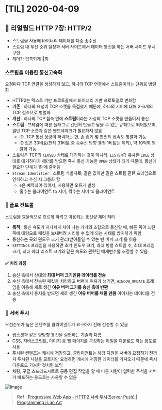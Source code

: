 # [TIL] 2020-04-09

## 📔 리얼월드 HTTP 7장: HTTP/2
* 스트림을 사용해 바이너리 데이터를 다중 송수신
* 스트림 내 우선 순위 설정과 서버 사이드에서 데이터 통신을 하는 서버 사이드 푸시 구현
* 헤더가 압축되게 함

### 스트림을 이용한 통신고속화
요청마다 TCP 연결을 생성하지 않고, 하나의 TCP 연결에서 스트림이라는 단위로 병렬화

* HTTP2는 텍스트 기반 프로토콜에서 바이너리 기반 프로토콜로 변화함
* **기존** : 하나의 요청이 TCP 소켓을 독점했기 때문에, 하나의 서버에 대해 2-6개의 TCP 접속으로 병렬화
* **개선** : 하나의 TCP 접속 안에 **스트림**이라는 가상의 TCP 소켓을 만들어서 통신
* **스트림** : 프레임에 따른 플래그로 간단히 만들고 닫을 수 있는 규칙으로 되어있으며, 일반 TCP 소켓과 같은 핸드쉐이크가 필요하지 않음
	* ID, TCP 통신 용량이 허락하는 한, 손 쉽게 몇 만번의 접속도 병렬화 가능
	* ID 값은 30비트(전체 31비트 중 송수신 방향 결정 1비트는 제외), 약 10억회 병렬화 가능
* 스트림은 TCP의 `CLOSED` 상태로 대기하는 것이 아니라, `LISTEN`과 유사한 `IDLE` 상태로 대기하다가 헤더를 받으면 즉시 통신 가능한 `OPEN` 상태가 되기 때문에, 통신에 필요한 단계가 1단계 줄어듬
* `Stream Identifier` : 스트림 식별자로, 같은 값이만 같은 스트림 관련 프레임으로 인식하고 수신 시 그룹화 함
	* `0`은 예약되어 있어서, 사용하면 오류가 발생
	* 홀수는 클라이언트 to 서버, 짝수는 서버 to 클라이언트

### 📍 플로 컨트롤
스트림을 효율적으로 흐르게 하려고 이용되는 통신량 제어 처리
* **목적** : 통신 속도가 지나치게 차이 나는 기기의 조합으로 통신할 때, 빠른 쪽이 느린 쪽에 대량으로 패킷을 보내버려 처리할 수 없게 되는 사태를 방지하기 위함
* 통신하는 곳의 윈도우 크기 관리(받아들일 수 있는 빈 버퍼 크기)를 이용
* `SETTINGS` 프레임을 사용하면 초기 윈도우 크기, 최대 병렬 스트림 수, 최대 프레임 크기, 최대 헤더 리스트 크기와 같은 속도와 관련된 매개변수를 조정할 수 있음

#### ✅ 처리 과정
1. 송신 측에서 상대의 **최대 버퍼 크기만큼 데이터를 전송**
2. 수신 측에서 전송된 패킷을 처리하고 버퍼에 여유가 생기면, `WINDOW_UPDATE` 프레임을 이용해 새로 생긴 **여유 버퍼 크기를 송신 측에 반환**
3. 송신 측에서 통지를 받으면 새로 생긴 **여유 버퍼를 채울 만큼** 이어지는 데이터를 전송

### 📍 서버 푸시
우선순위가 높은 콘텐츠를 클라이언트가 요구하기 전에 전송할 수 있음
* 웹소켓과 같은 양방향 통신을 실현하는 기술과 다름
* CSS, 자바스크립트, 이미지 등 웹 페이지를 구성하는 파일을 다운로드 하는 용도로 사용
* 푸시된 컨텐츠는 캐시에 저장되고, 클라이언트는 해당 자원을 서버에 요청하기 전까지 푸시된 사실을 모르지만 요청하면 캐시에 저장된 데이터를 가져오기 때문에 즉시 다운로드 가능한 것처럼 보임
* 채팅, 구글 스프레드시트로 공동 편집 작업을 할 때 다른 사람이 입력한 주석을 서버가 배포하는 용도로는 사용할 수 없음

![image](https://user-images.githubusercontent.com/42922453/78874895-12562d80-7a88-11ea-9272-fe219ef6f85e.png)

> **Ref** : [Progressive Web App - HTTP2 서버 푸시(Server Push) | Programming is an Art](https://sunjoong85.github.io/pwa,/http2/2018/04/16/Pogressive-Web-App-HTTP2%EC%99%80-Server-Push.html)  
